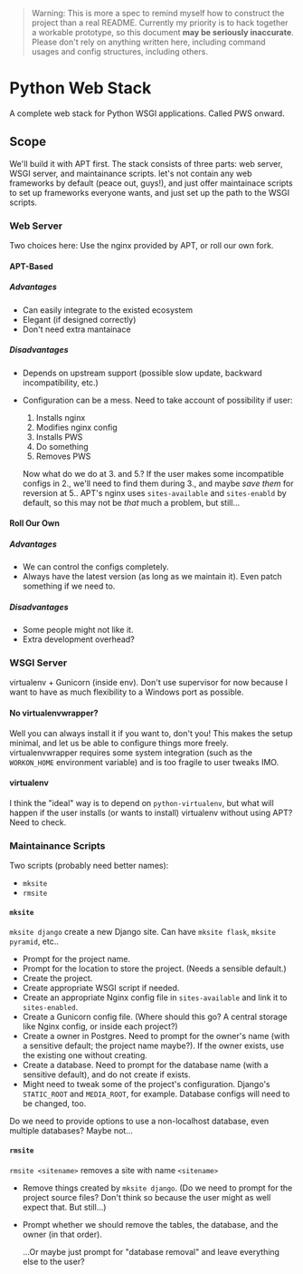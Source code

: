 > Warning: This is more a spec to remind myself how to construct the project than a real README. Currently my priority is to hack together a workable prototype, so this document **may be seriously inaccurate**. Please don't rely on anything written here, including command usages and config structures, including others.

# Python Web Stack

A complete web stack for Python WSGI applications. Called PWS onward.

## Scope

We'll build it with APT first. The stack consists of three parts: web server, WSGI server, and maintainance scripts. let's not contain any web frameworks by default (peace out, guys!), and just offer maintainace scripts to set up frameworks everyone wants, and just set up the path to the WSGI scripts.

### Web Server

Two choices here: Use the nginx provided by APT, or roll our own fork.

#### APT-Based

##### Advantages

* Can easily integrate to the existed ecosystem
* Elegant (if designed correctly)
* Don't need extra mantainace

##### Disadvantages

* Depends on upstream support (possible slow update, backward incompatibility, etc.)
* Configuration can be a mess. Need to take account of possibility if user:
    1. Installs nginx
    2. Modifies nginx config
    3. Installs PWS
    4. Do something
    5. Removes PWS
  
    Now what do we do at 3. and 5.? If the user makes some incompatible configs in 2., we'll need to find them during 3., and maybe *save them* for reversion at 5.. APT's nginx uses `sites-available` and `sites-enabld` by default, so this may not be *that* much a problem, but still...

#### Roll Our Own

##### Advantages

* We can control the configs completely.
* Always have the latest version (as long as we maintain it). Even patch something if we need to.

##### Disadvantages

* Some people might not like it.
* Extra development overhead?

### WSGI Server

virtualenv + Gunicorn (inside env). Don't use supervisor for now because I want to have as much flexibility to a Windows port as possible.

#### No virtualenvwrapper?

Well you can always install it if you want to, don't you! This makes the setup minimal, and let us be able to configure things more freely. virtualenvwrapper requires some system integration (such as the `WORKON_HOME` environment variable) and is too fragile to user tweaks IMO.

#### virtualenv

I think the "ideal" way is to depend on `python-virtualenv`, but what will happen if the user installs (or wants to install) virtualenv without using APT? Need to check.

### Maintainance Scripts

Two scripts (probably need better names):

* `mksite`  
* `rmsite`

#### `mksite`

`mksite django` create a new Django site. Can have `mksite flask`, `mksite pyramid`, etc..

* Prompt for the project name.
* Prompt for the location to store the project. (Needs a sensible default.)
* Create the project.
* Create appropriate WSGI script if needed.
* Create an appropriate Nginx config file in `sites-available` and link it to `sites-enabled`.
* Create a Gunicorn config file. (Where should this go? A central storage like Nginx config, or inside each project?)
* Create a owner in Postgres. Need to prompt for the owner's name (with a sensitive default; the project name maybe?). If the owner exists, use the existing one without creating.
* Create a database. Need to prompt for the database name (with a sensitive default), and do not create if exists.
* Might need to tweak some of the project's configuration. Django's `STATIC_ROOT` and `MEDIA_ROOT`, for example. Database configs will need to be changed, too.
    
Do we need to provide options to use a non-localhost database, even multiple databases? Maybe not...

#### `rmsite`

`rmsite <sitename>` removes a site with name `<sitename>`

* Remove things created by `mksite django`. (Do we need to prompt for the project source files? Don't think so because the user might as well expect that. But still...)
* Prompt whether we should remove the tables, the database, and the owner (in that order).

    ...Or maybe just prompt for "database removal" and leave everything else to the user?


